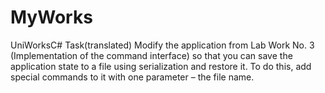 # MyWorks
UniWorksC#
Task(translated)
Modify the application from Lab Work No. 3 (Implementation of the command
interface) so that you can save the application state to a file
using serialization and restore it. To do this, add
special commands to it with one parameter – the file name.
